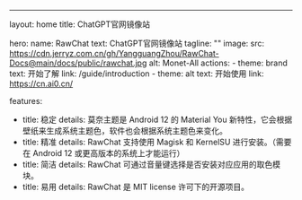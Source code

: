 ---
layout: home
title: ChatGPT官网镜像站

hero:
  name: RawChat
  text: ChatGPT官网镜像站
  tagline: ""
  image:
    src: https://cdn.jerryz.com.cn/gh/YangguangZhou/RawChat-Docs@main/docs/public/rawchat.jpg
    alt: Monet-All
  actions:
    - theme: brand
      text: 开始了解
      link: /guide/introduction
    - theme: alt
      text: 开始使用
      link: https://cn.ai0.cn/

features:
  - title: 稳定
    details: 莫奈主题是 Android 12 的 Material You 新特性，它会根据壁纸来生成系统主题色，软件也会根据系统主题色来变化。
  - title: 精准
    details: RawChat 支持使用 Magisk 和 KernelSU 进行安装。（需要在 Android 12 或更高版本的系统上才能运行）
  - title: 简洁
    details: RawChat 可通过音量键选择是否安装对应应用的取色模块。
  - title: 易用
    details: RawChat 是 MIT license 许可下的开源项目。
